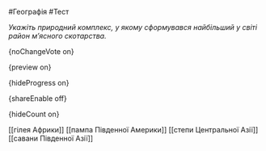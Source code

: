 #Географія #Тест

*Укажіть природний комплекс, у якому сформувався найбільший у світі район м’ясного скотарства.*

{noChangeVote on}

{preview on}

{hideProgress on}

{shareEnable off}

{hideCount on}

[[гілея Африки]]
[[пампа Південної Америки]]
[[степи Центральної Азії]]
[[савани Південної Азії]]
